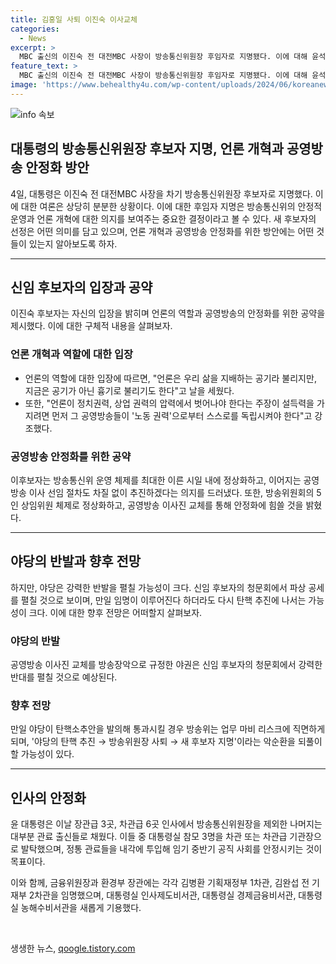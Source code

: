 ```yaml
---
title: 김홍일 사퇴 이진숙 이사교체
categories:
  - News
excerpt: >
  MBC 출신의 이진숙 전 대전MBC 사장이 방송통신위원장 후임자로 지명됐다. 이에 대해 윤석열 대통령은 언론 개혁에 중요성을 부여하며 신임 후보자를 발탁했다. 이를 통해 방송통신위의 운영을 정상화하고 공영방송의 노동계 영향력을 제거하겠다는 의지를 드러냈다. 그러나 야당의 반발이 우려되며, 청문회를 거쳐도 탄핵 추진 가능성이 제기되고 있다. 또한 윤 대통령은 정통 관료들을 장관 및 차관급으로 임명하여 정부의 안정성 강화를 모색하고 있다.
feature_text: >
  MBC 출신의 이진숙 전 대전MBC 사장이 방송통신위원장 후임자로 지명됐다. 이에 대해 윤석열 대통령은 언론 개혁에 중요성을 부여하며 신임 후보자를 발탁했다. 이를 통해 방송통신위의 운영을 정상화하고 공영방송의 노동계 영향력을 제거하겠다는 의지를 드러냈다. 그러나 야당의 반발이 우려되며, 청문회를 거쳐도 탄핵 추진 가능성이 제기되고 있다. 또한 윤 대통령은 정통 관료들을 장관 및 차관급으로 임명하여 정부의 안정성 강화를 모색하고 있다.
image: 'https://www.behealthy4u.com/wp-content/uploads/2024/06/koreanews.jpg'
---
```


<p><img src="https://www.behealthy4u.com/wp-content/uploads/2024/06/koreanews.jpg" alt="info 속보" /></p>

<h2 data-ke-size="size26">대통령의 방송통신위원장 후보자 지명, 언론 개혁과 공영방송 안정화 방안</h2>

<p data-ke-size="size16">4일, 대통령은 이진숙 전 대전MBC 사장을 차기 방송통신위원장 후보자로 지명했다. 이에 대한 여론은 상당히 분분한 상황이다. 이에 대한 후임자 지명은 방송통신위의 안정적 운영과 언론 개혁에 대한 의지를 보여주는 중요한 결정이라고 볼 수 있다. 새 후보자의 선정은 어떤 의미를 담고 있으며, 언론 개혁과 공영방송 안정화를 위한 방안에는 어떤 것들이 있는지 알아보도록 하자.</p>

<hr>

<h2 data-ke-size="size24">신임 후보자의 입장과 공약</h2>

<p data-ke-size="size16">이진숙 후보자는 자신의 입장을 밝히며 언론의 역할과 공영방송의 안정화를 위한 공약을 제시했다. 이에 대한 구체적 내용을 살펴보자.</p>

<h3 data-ke-size="size20">언론 개혁과 역할에 대한 입장</h3>

<ul>
  <li>언론의 역할에 대한 입장에 따르면, "언론은 우리 삶을 지배하는 공기라 불리지만, 지금은 공기가 아닌 흉기로 불리기도 한다"고 날을 세웠다.</li>
  <li>또한, "언론이 정치권력, 상업 권력의 압력에서 벗어나야 한다는 주장이 설득력을 가지려면 먼저 그 공영방송들이 '노동 권력'으로부터 스스로를 독립시켜야 한다"고 강조했다.</li>
</ul>

<h3 data-ke-size="size20">공영방송 안정화를 위한 공약</h3>

<p data-ke-size="size16">이후보자는 방송통신위 운영 체제를 최대한 이른 시일 내에 정상화하고, 이어지는 공영방송 이사 선임 절차도 차질 없이 추진하겠다는 의지를 드러냈다. 또한, 방송위원회의 5인 상임위원 체제로 정상화하고, 공영방송 이사진 교체를 통해 안정화에 힘쓸 것을 밝혔다.</p>

<hr>

<h2 data-ke-size="size24">야당의 반발과 향후 전망</h2>

<p data-ke-size="size16">하지만, 야당은 강력한 반발을 펼칠 가능성이 크다. 신임 후보자의 청문회에서 파상 공세를 펼칠 것으로 보이며, 만일 임명이 이루어진다 하더라도 다시 탄핵 추진에 나서는 가능성이 크다. 이에 대한 향후 전망은 어떠할지 살펴보자.</p>

<h3 data-ke-size="size20">야당의 반발</h3>

<p data-ke-size="size16">공영방송 이사진 교체를 방송장악으로 규정한 야권은 신임 후보자의 청문회에서 강력한 반대를 펼칠 것으로 예상된다.</p>

<h3 data-ke-size="size20">향후 전망</h3>

<p data-ke-size="size16">만일 야당이 탄핵소추안을 발의해 통과시킬 경우 방송위는 업무 마비 리스크에 직면하게 되며, '야당의 탄핵 추진 → 방송위원장 사퇴 → 새 후보자 지명'이라는 악순환을 되풀이할 가능성이 있다.</p>

<hr>

<h2 data-ke-size="size24">인사의 안정화</h2>

<p data-ke-size="size16">윤 대통령은 이날 장관급 3곳, 차관급 6곳 인사에서 방송통신위원장을 제외한 나머지는 대부분 관료 출신들로 채웠다. 이들 중 대통령실 참모 3명을 차관 또는 차관급 기관장으로 발탁했으며, 정통 관료들을 내각에 투입해 임기 중반기 공직 사회를 안정시키는 것이 목표이다.</p>

<p data-ke-size="size16">이와 함께, 금융위원장과 환경부 장관에는 각각 김병환 기획재정부 1차관, 김완섭 전 기재부 2차관을 임명했으며, 대통령실 인사제도비서관, 대통령실 경제금융비서관, 대통령실 농해수비서관을 새롭게 기용했다.</p>

<p data-ke-size="size16">&nbsp;</p>
생생한 뉴스, <a href="https://qoogle.tistory.com" rel="dofollow">qoogle.tistory.com</a>


